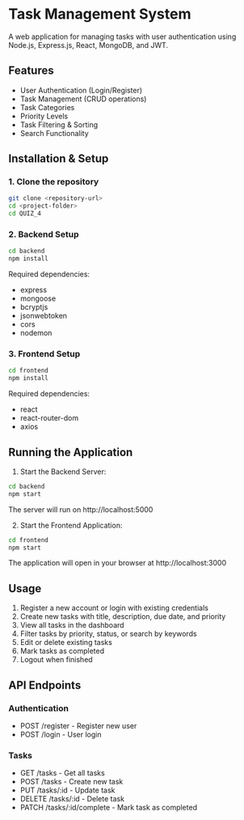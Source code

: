 # Task Management System

A web application for managing tasks with user authentication using Node.js, Express.js, React, MongoDB, and JWT.

## Features

- User Authentication (Login/Register)
- Task Management (CRUD operations)
- Task Categories
- Priority Levels
- Task Filtering & Sorting
- Search Functionality

## Installation & Setup

### 1. Clone the repository
```bash
git clone <repository-url>
cd <project-folder>
cd QUIZ_4
```

### 2. Backend Setup
```bash
cd backend
npm install
```

Required dependencies:
- express
- mongoose
- bcryptjs
- jsonwebtoken
- cors
- nodemon

### 3. Frontend Setup
```bash
cd frontend
npm install
```

Required dependencies:
- react
- react-router-dom
- axios

## Running the Application

1. Start the Backend Server:
```bash
cd backend
npm start
```
The server will run on http://localhost:5000

2. Start the Frontend Application:
```bash
cd frontend
npm start
```
The application will open in your browser at http://localhost:3000

## Usage

1. Register a new account or login with existing credentials
2. Create new tasks with title, description, due date, and priority
3. View all tasks in the dashboard
4. Filter tasks by priority, status, or search by keywords
5. Edit or delete existing tasks
6. Mark tasks as completed
7. Logout when finished

## API Endpoints

### Authentication
- POST /register - Register new user
- POST /login - User login

### Tasks
- GET /tasks - Get all tasks
- POST /tasks - Create new task
- PUT /tasks/:id - Update task
- DELETE /tasks/:id - Delete task
- PATCH /tasks/:id/complete - Mark task as completed
